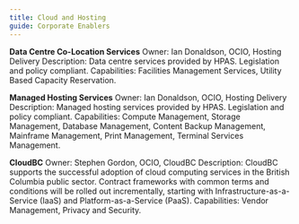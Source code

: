 ```yaml
---
title: Cloud and Hosting
guide: Corporate Enablers
---
```


**Data Centre Co-Location Services** Owner: Ian Donaldson, OCIO, Hosting Delivery Description: Data centre services provided by HPAS. Legislation and policy compliant. Capabilities: Facilities Management Services, Utility Based Capacity Reservation.

**Managed Hosting Services** Owner: Ian Donaldson, OCIO, Hosting Delivery Description: Managed hosting services provided by HPAS. Legislation and policy compliant. Capabilities: Compute Management, Storage Management, Database Management, Content Backup Management, Mainframe Management, Print Management, Terminal Services Management.

**CloudBC** Owner: Stephen Gordon, OCIO, CloudBC Description: CloudBC supports the successful adoption of cloud computing services in the British Columbia public sector. Contract frameworks with common terms and conditions will be rolled out incrementally, starting with Infrastructure-as-a-Service (IaaS) and Platform-as-a-Service (PaaS). Capabilities: Vendor Management, Privacy and Security.
